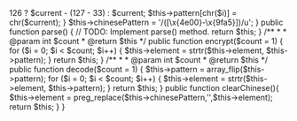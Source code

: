 <?php
/**
* @created by PhpStorm loan
* @author damon
* @date 2020/8/3
* @time 10:31
* JUST do it,so what have you done today
*
*/

namespace damon\src;


class Custom extends Parse
{
protected $pattern = [];
protected $chinesePattern = '';

public function __construct()
        {
        //  ASCII
        //  0-9: 48-57
        //  A-Z: 65-90
//  a-z：97-122
for ($i = 33, $j = 126; $i < 127; $i++, $j--) {
$current = $i + 10;
$current = $current > 126 ? $current - (127 - 33) : $current;
        $this->pattern[chr($i)] = chr($current);
        }
        $this->chinesePattern = '/([\x{4e00}-\x{9fa5}])/u';
}

public function parse()
{
// TODO: Implement parse() method.
return $this;
}

/**
*
* @param int $count
* @return $this
*/
public function encrypt($count = 1)
{
for ($i = 0; $i < $count; $i++) {
                          $this->element = strtr($this->element, $this->pattern);
}
return $this;
}

/**
*
* @param int $count
* @return $this
*/
public function decode($count = 1)
{
$this->pattern = array_flip($this->pattern);
for ($i = 0; $i < $count; $i++) {
                          $this->element = strtr($this->element, $this->pattern);
}
return $this;
}

public function clearChinese(){
$this->element = preg_replace($this->chinesePattern,'',$this->element);
        return $this;
}

}